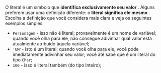 O literal é um símbolo que **identifica exclusivamente seu valor** . Alguns preferem usar uma definição diferente: o **literal significa ele mesmo** . Escolha a definição que você considera mais clara e veja os seguintes exemplos simples:

- ``Personagem`` - isso não é literal; provavelmente é um nome de variável; quando você olha para ele, não consegue adivinhar qual valor está atualmente atribuído àquela variável;
- ``'UM'``- isto é um literal; quando você olha para ele, você pode imediatamente adivinhar seu valor; você até sabe que é um literal do tipo `Char`;
- ``100`` - isso é literal também (do tipo Inteiro);